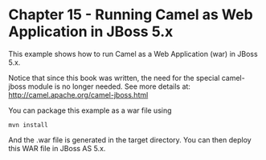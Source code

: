 Chapter 15 - Running Camel as Web Application in JBoss 5.x
========================================

This example shows how to run Camel as a Web Application (war) in JBoss 5.x.

Notice that since this book was written, the need for the special camel-jboss module is no longer needed.
See more details at: http://camel.apache.org/camel-jboss.html

You can package this example as a war file using

    mvn install

And the .war file is generated in the target directory.
You can then deploy this WAR file in JBoss AS 5.x.



